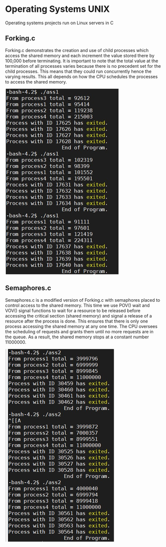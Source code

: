 # Operating Systems UNIX
 Operating systems projects run on Linux servers in C

## Forking.c
Forking.c demonstrates the creation and use of child processes which access the shared memory and each increment the value stored there by 100,000 before terminating. It is important to note that the total value at the termination of all processes varies because there is no precedent set for the child processes. This means that they could run concurrently hence the varying results. This all depends on how the CPU schedules the processes to access the shared memory.

![](/images/4.jpg)

## Semaphores.c
Semaphores.c is a modified version of Forking.c with semaphores placed to control access to the shared memory. This time we use POV() wait and VOV() signal functions to wait for a resource to be released before accessing the critical section (shared memory) and signal a release of a resource after the process is done. This ensures that there is only one process accessing the shared memory at any one time. The CPU oversees the scheduling of requests and grants them until no more requests are in the queue. As a result, the shared memory stops at a constant number 11000000. 

![](/images/f2.jpg)
